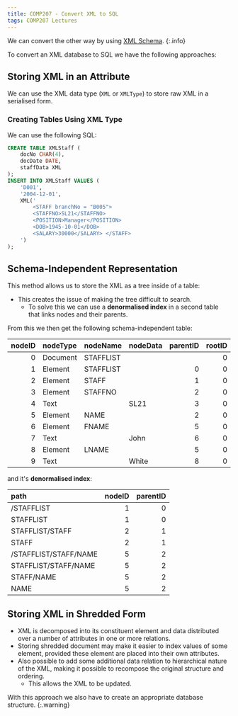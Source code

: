 ```yaml
---
title: COMP207 - Convert XML to SQL
tags: COMP207 Lectures
---
```

We can convert the other way by using [XML Schema]({{site.baseurl}}/comp207/lectures/2021/11/30/2.html).
{:.info}

To convert an XML database to SQL we have the following approaches:

## Storing XML in an Attribute
We can use the XML data type (`XML` or `XMLType`) to store raw XML in a serialised form.

### Creating Tables Using XML Type
We can use the following SQL:

```sql
CREATE TABLE XMLStaff (
	docNo CHAR(4),
	docDate DATE,
	staffData XML
);
INSERT INTO XMLStaff VALUES (
	'D001',
	'2004-12-01',
	XML('
		<STAFF branchNo = "B005">
		<STAFFNO>SL21</STAFFNO>
		<POSITION>Manager</POSITION>
		<DOB>1945-10-01</DOB>
		<SALARY>30000</SALARY> </STAFF>
	')
);
```

## Schema-Independent Representation
This method allows us to store the XML as a tree inside of a table:

* This creates the issue of making the tree difficult to search.
	* To solve this we can use a **denormalised index** in a second table that links nodes and their parents.

From this we then get the following schema-independent table:

| nodeID | nodeType | nodeName | nodeData | parentID | rootID |
| --: | :-- | :-- | :-- | --: | --: |
| 0 | Document | STAFFLIST | | | 0 |
| 1 | Element | STAFFLIST | | 0 | 0 |
| 2 | Element | STAFF | | 1 | 0 |
| 3 | Element | STAFFNO | | 2 | 0 |
| 4 | Text | | SL21 | 3 | 0 |
| 5 | Element | NAME | | 2 | 0 |
| 6 | Element | FNAME | | 5 | 0 |
| 7 | Text | | John | 6 | 0 |
| 8 | Element | LNAME | | 5 | 0 |
| 9 | Text | | White | 8 | 0 |

and it's **denormalised index**:

| path | nodeID | parentID |
| :-- | --: | --: |
| /STAFFLIST | 1 | 0 |
| STAFFLIST | 1 | 0 |
| STAFFLIST/STAFF | 2 | 1 | 
| STAFF | 2 | 1 |
| /STAFFLIST/STAFF/NAME | 5 | 2 |
| STAFFLIST/STAFF/NAME | 5 | 2 |
| STAFF/NAME | 5 | 2 | 
| NAME | 5 | 2 |

## Storing XML in Shredded Form

* XML is decomposed into its constituent element and data distributed over a number of attributes in one or more relations.
* Storing shredded document may make it easier to index values of some element, provided these element are placed into their own attributes.
* Also possible to add some additional data relation to hierarchical nature of the XML, making it possible to recompose the original structure and ordering. 
	* This allows the XML to be updated.

With this approach we also have to create an appropriate database structure.
{:.warning}